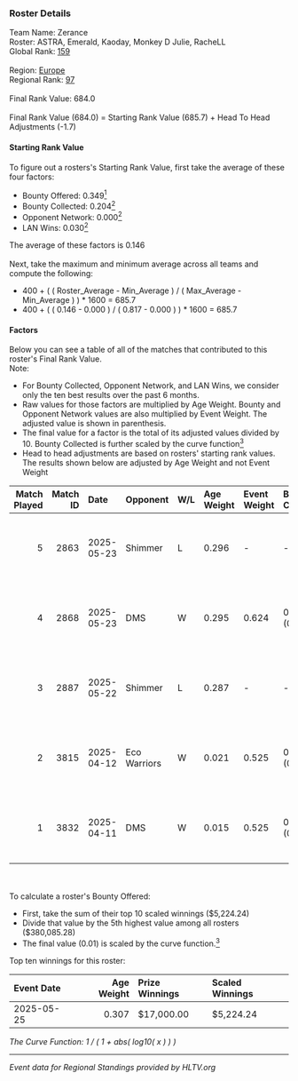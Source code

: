 ### Roster Details<br />
Team Name: Zerance<br />
Roster: ASTRA, Emerald, Kaoday, Monkey D Julie, RacheLL<br />
Global Rank: [159](../../standings_global_2025_10_06.md)<br />
<br />
Region: [Europe]( ../../standings_europe_2025_10_06.md)<br />
Regional Rank: [97]( ../../standings_europe_2025_10_06.md)<br />
<br />
Final Rank Value:  684.0<br />
<br />
Final Rank Value (684.0) = Starting Rank Value (685.7) + Head To Head Adjustments (-1.7)<br />

#### Starting Rank Value<br />
To figure out a rosters's Starting Rank Value, first take the average of these four factors:<br />
- Bounty Offered: 0.349[<sup>1</sup>](#table2)
- Bounty Collected: 0.204[<sup>2</sup>](#table1)
- Opponent Network: 0.000[<sup>2</sup>](#table1)
- LAN Wins: 0.030[<sup>2</sup>](#table1)

The average of these factors is 0.146<br />
<br />
Next, take the maximum and minimum average across all teams and compute the following:<br />
- 400 + ( ( Roster_Average - Min_Average ) / ( Max_Average - Min_Average ) ) * 1600 = 685.7
- 400 + ( ( 0.146 - 0.000 ) / ( 0.817 - 0.000 ) ) * 1600 = 685.7


#### Factors<br />
Below you can see a table of all of the matches that contributed to this roster's Final Rank Value.<br />
Note:<br />

- For Bounty Collected, Opponent Network, and LAN Wins, we consider only the ten best results over the past 6 months.
- Raw values for those factors are multiplied by Age Weight. Bounty and Opponent Network values are also multiplied by Event Weight. The adjusted value is shown in parenthesis.
- The final value for a factor is the total of its adjusted values divided by 10. Bounty Collected is further scaled by the curve function[<sup>3</sup>](#curveFunction)
- Head to head adjustments are based on rosters' starting rank values. The results shown below are adjusted by Age Weight and not Event Weight
<span id="table1"></span><br />


| Match Played | Match ID | Date       | Opponent     | W/L | Age Weight | Event Weight | Bounty Collected | Opponent Network | LAN Wins  | H2H Adj. | Roster                                          |
| -: | -: | :- | :- | :- | :- | :- | :- | :- | :- | -: | :- |
|            5 |     2863 | 2025-05-23 | Shimmer      | L   | 0.296      | -            | -                | -                | -         |    -3.01 | ASTRA, Emerald, Kaoday, Monkey D Julie, RacheLL |
|            4 |     2868 | 2025-05-23 | DMS          | W   | 0.295      | 0.624        | 0.006 (0.001)    | 0.001 (0.000)    | 1 (0.295) |     3.74 | ASTRA, Emerald, Kaoday, Monkey D Julie, RacheLL |
|            3 |     2887 | 2025-05-22 | Shimmer      | L   | 0.287      | -            | -                | -                | -         |    -2.90 | ASTRA, Emerald, Kaoday, Monkey D Julie, RacheLL |
|            2 |     3815 | 2025-04-12 | Eco Warriors | W   | 0.021      | 0.525        | 0.000 (0.000)    | 0.001 (0.000)    | 0 (0.000) |     0.24 | ASTRA, Emerald, Kaoday, Monkey D Julie, RacheLL |
|            1 |     3832 | 2025-04-11 | DMS          | W   | 0.015      | 0.525        | 0.006 (0.000)    | 0.001 (0.000)    | 0 (0.000) |     0.18 | ASTRA, Emerald, Kaoday, Monkey D Julie, RacheLL |

<br />
<span id="table2"></span><br />
To calculate a roster's Bounty Offered:<br />

- First, take the sum of their top 10 scaled winnings ($5,224.24)
- Divide that value by the 5th highest value among all rosters ($380,085.28)
- The final value (0.01) is scaled by the curve function.[<sup>3</sup>](#curveFunction)

Top ten winnings for this roster:<br />

| Event Date | Age Weight | Prize Winnings | Scaled Winnings |
| :- | -: | :- | :- |
| 2025-05-25 |      0.307 | $17,000.00     | $5,224.24       |


<span id="curveFunction"></span>_The Curve Function: 1 / ( 1 + abs( log10( x ) ) )_<br />

---
_Event data for Regional Standings provided by HLTV.org_<br />
